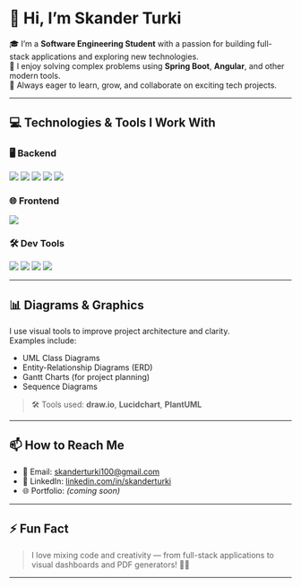 # 👋 Hi, I’m Skander Turki

🎓 I’m a **Software Engineering Student** with a passion for building full-stack applications and exploring new technologies.  
🚀 I enjoy solving complex problems using **Spring Boot**, **Angular**, and other modern tools.  
🧠 Always eager to learn, grow, and collaborate on exciting tech projects.  

---

## 💻 Technologies & Tools I Work With

### 🖥️ Backend
<p align="left">
  <img src="https://img.shields.io/badge/Spring_Boot-6DB33F?style=for-the-badge&logo=springboot&logoColor=white" />
  <img src="https://img.shields.io/badge/MySQL-00758F?style=for-the-badge&logo=mysql&logoColor=white" />
  <img src="https://img.shields.io/badge/Python-3776AB?style=for-the-badge&logo=python&logoColor=white" />
  <img src="https://img.shields.io/badge/C-00599C?style=for-the-badge&logo=c&logoColor=white" />
  <img src="https://img.shields.io/badge/C%23-239120?style=for-the-badge&logo=c-sharp&logoColor=white" />
</p>

### 🌐 Frontend
<p align="left">
  <img src="https://img.shields.io/badge/Angular-DD0031?style=for-the-badge&logo=angular&logoColor=white" />
</p>

### 🛠️ Dev Tools
<p align="left">
  <img src="https://img.shields.io/badge/Ubuntu-E95420?style=for-the-badge&logo=ubuntu&logoColor=white" />
  <img src="https://img.shields.io/badge/Postman-FF6C37?style=for-the-badge&logo=postman&logoColor=white" />
  <img src="https://img.shields.io/badge/Git-F05032?style=for-the-badge&logo=git&logoColor=white" />
  <img src="https://img.shields.io/badge/GitHub-181717?style=for-the-badge&logo=github&logoColor=white" />
</p>

---

## 📊 Diagrams & Graphics

I use visual tools to improve project architecture and clarity.  
Examples include:

- UML Class Diagrams
- Entity-Relationship Diagrams (ERD)
- Gantt Charts (for project planning)
- Sequence Diagrams

> 🛠 Tools used: **draw.io**, **Lucidchart**, **PlantUML**

---

## 📫 How to Reach Me
- 📧 Email: [skanderturki100@gmail.com](mailto:skanderturki100@gmail.com)
- 💼 LinkedIn: [linkedin.com/in/skanderturki](https://www.linkedin.com/in/skanderturki)
- 🌐 Portfolio: *(coming soon)*

---

## ⚡ Fun Fact

> I love mixing code and creativity — from full-stack applications to visual dashboards and PDF generators! 🤖🎨

---

<!---
skanderturki100/skanderturki100 is a ✨ special ✨ repository because its `README.md` appears on your GitHub profile.
--->
